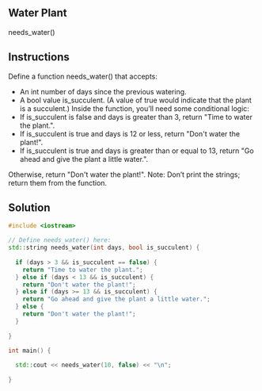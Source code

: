 ## Water Plant

needs_water()

## Instructions

Define a function needs_water() that accepts:

* An int number of days since the previous watering.
* A bool value is_succulent. (A value of true would indicate that the plant is a succulent.) Inside the function, you’ll need some conditional logic:
* If is_succulent is false and days is greater than 3, return "Time to water the plant.".
* If is_succulent is true and days is 12 or less, return "Don't water the plant!".
* If is_succulent is true and days is greater than or equal to 13, return "Go ahead and give the plant a little water.".

Otherwise, return "Don't water the plant!".
Note: Don’t print the strings; return them from the function.

## Solution
```c++
#include <iostream>

// Define needs_water() here:
std::string needs_water(int days, bool is_succulent) {
  
  if (days > 3 && is_succulent == false) {
    return "Time to water the plant.";
  } else if (days < 13 && is_succulent) {
    return "Don't water the plant!";
  } else if (days >= 13 && is_succulent) {
    return "Go ahead and give the plant a little water.";
  } else {
    return "Don't water the plant!";
  }
  
}

int main() {
  
  std::cout << needs_water(10, false) << "\n";
  
}
```
